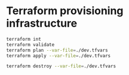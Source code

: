 # Terraform provisioning infrastructure

```bash
terraform int
terraform validate
terraform plan --var-file=./dev.tfvars
terraform apply --var-file=./dev.tfvars

```

```bash
terraform destroy --var-file=./dev.tfvars
```
